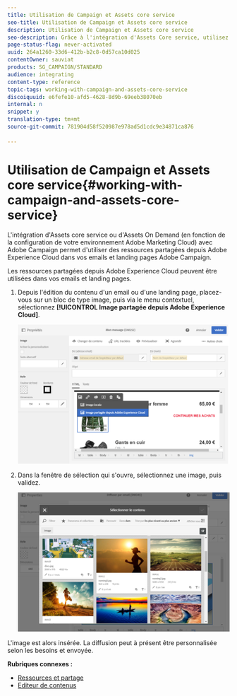 ```yaml
---
title: Utilisation de Campaign et Assets core service
seo-title: Utilisation de Campaign et Assets core service
description: Utilisation de Campaign et Assets core service
seo-description: Grâce à l'intégration d'Assets Core service, utilisez les ressources d'Adobe Experience Cloud dans vos messages et landing pages Adobe Campaign.
page-status-flag: never-activated
uuid: 264a1260-33d6-412b-b2c8-0d57ca10d025
contentOwner: sauviat
products: SG_CAMPAIGN/STANDARD
audience: integrating
content-type: reference
topic-tags: working-with-campaign-and-assets-core-service
discoiquuid: e6fefe10-afd5-4628-8d9b-69eeb38070eb
internal: n
snippet: y
translation-type: tm+mt
source-git-commit: 781904d58f520987e978ad5d1cdc9e34871ca876

---
```



# Utilisation de Campaign et Assets core service{#working-with-campaign-and-assets-core-service}

L'intégration d'Assets core service ou d'Assets On Demand (en fonction de la configuration de votre environnement Adobe Marketing Cloud) avec Adobe Campaign permet d'utiliser des ressources partagées depuis Adobe Experience Cloud dans vos emails et landing pages Adobe Campaign.

Les ressources partagées depuis Adobe Experience Cloud peuvent être utilisées dans vos emails et landing pages.

1. Depuis l'édition du contenu d'un email ou d'une landing page, placez-vous sur un bloc de type image, puis via le menu contextuel, sélectionnez **[!UICONTROL Image partagée depuis Adobe Experience Cloud]**.

   ![](assets/dam_insert_image_dce.png)

1. Dans la fenêtre de sélection qui s'ouvre, sélectionnez une image, puis validez.

   ![](assets/dam_shared_image_selection.png)

L'image est alors insérée. La diffusion peut à présent être personnalisée selon les besoins et envoyée.

**Rubriques connexes :**

* [Ressources et partage](https://marketing.adobe.com/resources/help/en_US/mcloud/experience-cloud-assets.html)
* [Editeur de contenus](../../designing/using/personalization.md#example-email-personalization)

